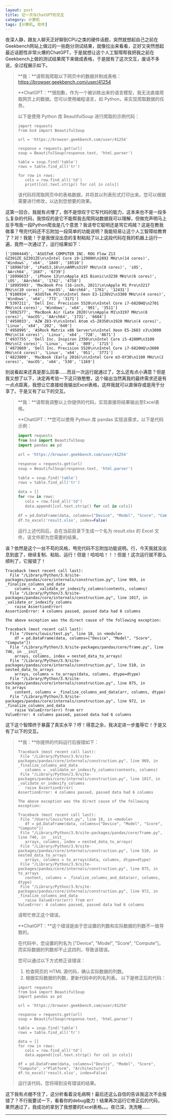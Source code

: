 ```yaml
---
layout: post
title: 记一次与ChatGPT的交互
category: 计算机
tags: [计算机, 软件]
---
```

夜深人静，跟友人聊天正好聊到CPU之类的硬件话题，突然就想起自己之前在Geekbench网站上做过的一些跑分测试结果，就像拉出来看看，正好又突然想起最近话题性非常火爆的ChatGPT，于是就想让这个人工智障帮我把我之前在Geekbench上做的测试结果爬下来做成表格，于是就有了这次交互，废话不多说，全过程展示如下。

>**我：**请帮我爬取以下网页中的数据并制成表格：https://browser.geekbench.com/user/41254
>
>**ChatGPT：**很抱歉，作为一个被训练出来的语言模型，我无法直接爬取网页上的数据。您可以使用编程语言，如 Python，来实现爬取数据的任务。
>
>以下是使用 Python 库 BeautifulSoup 进行爬取的示例代码：
>```
>import requests
>from bs4 import BeautifulSoup
>
>url = 'https://browser.geekbench.com/user/41254'
>
>response = requests.get(url)
>soup = BeautifulSoup(response.text, 'html.parser')
>
>table = soup.find('table')
>rows = table.find_all('tr')
>
>for row in rows:
>    cols = row.find_all('td')
>    print([col.text.strip() for col in cols])
>```
>该代码将爬取网页中的表格数据，并将其以列表形式打印出来。您可以根据需要进行修改，以达到您想要的效果。

这第一回合，我就有点懵了，倒不是惊叹于它写代码的能力，这本来也不是一段多么复杂的代码，我惊叹的是它不能帮我去爬网站数据我可以理解，但做完声明马上反手甩我一段Python爬虫是几个意思？我该夸它聪明还是骂它鸡贼？这是在教我做事？甩完代码还不忘附加一段简单的功能说明？我能轻易让这个人工智障给教育了？对！我能！于是我很没出息的复制粘贴了以上这段代码在我的机器上运行一遍，竟然一次通过了，运行结果如下：
```
['19004445', 'ASUSTeK COMPUTER INC. ROG Flow Z13 GZ301ZE_GZ301ZE\n\nIntel Core i9-12900H\n2892 MHz\n(14 cores)', 'Windows', 'x64', '1849', '10510']
['18996710', 'iPad13,16\n\nARM\n3197 MHz\n(8 cores)', 'iOS', 'AArch64', '1687', '6739']
['18996633', 'iPhone 13\n\nApple A15 Bionic\n3230 MHz\n(6 cores)', 'iOS', 'AArch64', '1742', '4758']
['18995993', 'MacBook Pro (16-inch, 2021)\n\nApple M1 Pro\n3217 MHz\n(10 cores)', 'macOS', 'AArch64', '1761', '12431']
['9108934', 'ASUSTek PC\n\nIntel Xeon E3-1230V2\n3308 MHz\n(4 cores)', 'Windows', 'x64', '773', '3171']
['5397211', 'Dell Inc. Precision 5520\n\nIntel Core i7-6820HQ\n2701 MHz\n(4 cores)', 'Windows', 'x64', '901', '3511']
['5092577', 'MacBook Air (Late 2020)\n\nApple M1\n3197 MHz\n(8 cores)', 'macOS', 'AArch64', '1731', '6684']
['4959033', 'AZW Z83-V\n\nIntel Atom x5-Z8350\n1920 MHz\n(4 cores)', 'Linux', 'x64', '202', '640']
['4958995', 'ASRock Matrix x86 Server\n\nIntel Xeon E5-2683 v3\n3000 MHz\n(14 cores)', 'Linux', 'x64', '728', '8671']
['4937755', 'Dell Inc. Inspiron 2350\n\nIntel Core i5-4200M\n3100 MHz\n(2 cores)', 'Linux', 'x64', '809', '1715']
['4873669', 'Dell Inc. Precision 5520\n\nIntel Core i7-6820HQ\n3600 MHz\n(4 cores)', 'Linux', 'x64', '951', '3771']
['4823809', 'MacBook (Early 2016)\n\nIntel Core m3-6Y30\n1100 MHz\n(2 cores)', 'macOS', 'x64', '530', '1169']
```
别说看起来还真是那么回事……而且一次运行就通过了，怎么还有点小满意？但是我又想了以下，决定再考验一下这只铁憨憨，这个输出当然离我的最终需求还是有一点点距离，我想让它直接给我输出Excel表格，这样我就可以直保存或是用于分享了。于是又有了以下的交互。

>**我：**请帮我调整以上你提供的代码，实现直接将结果输出至Excel表格。
>
>**ChatGPT：**您可以使用 Python 库 pandas 实现该需求，以下是代码示例：
>```python
>import requests
>from bs4 import BeautifulSoup
>import pandas as pd
>
>url = 'https://browser.geekbench.com/user/41254'
>
>response = requests.get(url)
>soup = BeautifulSoup(response.text, 'html.parser')
>
>table = soup.find('table')
>rows = table.find_all('tr')
>
>data = []
>for row in rows:
>    cols = row.find_all('td')
>    data.append([col.text.strip() for col in cols])
>
>df = pd.DataFrame(data, columns=["Device", "Model", "Score", "Compute"])
>df.to_excel('result.xlsx', index=False)
>```
>运行上述代码后，会在当前目录下生成一个名为 result.xlsx 的 Excel 文件，该文件即为您需要的结果。

诶？依然是这个一丝不苟的风格，甩完代码不忘附加功能说明。行，今天我就没出息到底了，继续复制、粘贴、运行！但是！哈哈哈！！！但是！这次运行就不那么顺利了，它报错了！
```
Traceback (most recent call last):
  File "/Library/Python/3.9/site-packages/pandas/core/internals/construction.py", line 969, in _finalize_columns_and_data
    columns = _validate_or_indexify_columns(contents, columns)
  File "/Library/Python/3.9/site-packages/pandas/core/internals/construction.py", line 1017, in _validate_or_indexify_columns
    raise AssertionError(
AssertionError: 4 columns passed, passed data had 6 columns

The above exception was the direct cause of the following exception:

Traceback (most recent call last):
  File "/Users/louis/test.py", line 18, in <module>
    df = pd.DataFrame(data, columns=["Device", "Model", "Score", "Compute"])
  File "/Library/Python/3.9/site-packages/pandas/core/frame.py", line 746, in __init__
    arrays, columns, index = nested_data_to_arrays(
  File "/Library/Python/3.9/site-packages/pandas/core/internals/construction.py", line 510, in nested_data_to_arrays
    arrays, columns = to_arrays(data, columns, dtype=dtype)
  File "/Library/Python/3.9/site-packages/pandas/core/internals/construction.py", line 875, in to_arrays
    content, columns = _finalize_columns_and_data(arr, columns, dtype)
  File "/Library/Python/3.9/site-packages/pandas/core/internals/construction.py", line 972, in _finalize_columns_and_data
    raise ValueError(err) from err
ValueError: 4 columns passed, passed data had 6 columns
```
这下这个智障终于暴露了真实水平？哼！得意之余，我决定进一步羞辱它！于是又有了以下的交互。

>**我：**你提供的代码运行后报错如下：
>
>```
>Traceback (most recent call last):
>  File "/Library/Python/3.9/site-packages/pandas/core/internals/construction.py", line 969, in _finalize_columns_and_data
>    columns = _validate_or_indexify_columns(contents, columns)
>  File "/Library/Python/3.9/site-packages/pandas/core/internals/construction.py", line 1017, in _validate_or_indexify_columns
>    raise AssertionError(
>AssertionError: 4 columns passed, passed data had 6 columns
>
>The above exception was the direct cause of the following exception:
>
>Traceback (most recent call last):
>  File "/Users/louis/test.py", line 18, in <module>
>    df = pd.DataFrame(data, columns=["Device", "Model", "Score", "Compute"])
>  File "/Library/Python/3.9/site-packages/pandas/core/frame.py", line 746, in __init__
>    arrays, columns, index = nested_data_to_arrays(
>  File "/Library/Python/3.9/site-packages/pandas/core/internals/construction.py", line 510, in nested_data_to_arrays
>    arrays, columns = to_arrays(data, columns, dtype=dtype)
>  File "/Library/Python/3.9/site-packages/pandas/core/internals/construction.py", line 875, in to_arrays
>    content, columns = _finalize_columns_and_data(arr, columns, dtype)
>  File "/Library/Python/3.9/site-packages/pandas/core/internals/construction.py", line 972, in _finalize_columns_and_data
>    raise ValueError(err) from err
>ValueError: 4 columns passed, passed data had 6 columns
>```
>请帮忙修正这个错误。
>
>**ChatGPT：**这个错误是由于您设置的列数和实际数据的列数不一致导致的。
>
>在代码中，您设置的列名为 ["Device", "Model", "Score", "Compute"]，而实际数据的列数却不止这四列，导致该错误。
>
>您可以通过以下方式修正该错误：
>
>1. 检查网页的 HTML 源代码，确认实际数据的列数。
>2. 根据实际数据的列数，更新代码中的列名列表。
>以下是修正后的代码：
>
>```
>import requests
>from bs4 import BeautifulSoup
>import pandas as pd
>
>url = 'https://browser.geekbench.com/user/41254'
>
>response = requests.get(url)
>soup = BeautifulSoup(response.text, 'html.parser')
>
>table = soup.find('table')
>rows = table.find_all('tr')
>
>data = []
>for row in rows:
>    cols = row.find_all('td')
>    data.append([col.text.strip() for col in cols])
>
>df = pd.DataFrame(data, columns=["Device", "Model", "Score", "Compute", >"Platform", "Architecture"])
>df.to_excel('result.xlsx', index=False)
>```
>运行该代码，您将得到没有错误的结果。

这下我有点绷不住了，这分析看着没毛病啊！最后还这么自信的告诉我这次不会报错了？不行我要试一下，看看你的debug能力！结果再次运行它修正后的代码，果然通过了，我成功的拿到了我想要的Excel表格。。。夜已深，洗洗睡……

----------